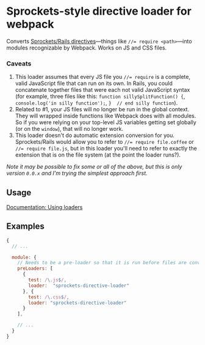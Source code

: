 # Sprockets-style directive loader for webpack

Converts [Sprockets/Rails directives](https://github.com/sstephenson/sprockets#the-directive-processor)—things like `//= require <path>`—into modules recognizable by Webpack. Works on JS and CSS files.

### Caveats

  1. This loader assumes that every JS file you `//= require` is a complete, valid JavaScript file that can run on its own. In Rails, you could concatenate together files that were each not valid JavaScript syntax (for example, three files like this: `function sillySplitFunction() {`, `console.log('in silly function');`, `}  // end silly function`).
  1. Related to \#1, your JS files will no longer be run in the global context. They will wrapped inside functions like Webpack does with all modules. So if you were relying on your top-level JS variables getting set globally (or on the `window`), that will no longer work.
  2. This loader doesn't do automatic extension conversion for you. Sprockets/Rails would allow you to refer to `//= require file.coffee` or `//= require file.js`, but in this loader you'll need to refer to exactly the extension that is on the file system (at the point the loader runs?).

_Note it may be possible to fix some or all of the above, but this is only version `0.0.x` and I'm trying the simplest approach first._

## Usage

[Documentation: Using loaders](http://webpack.github.io/docs/using-loaders.html)

## Examples

``` javascript
{
  // ...

  module: {
    // Needs to be a pre-loader so that it is run before files are convered to JS
    preLoaders: [
      {
        test: /\.js$/,
        loader:  "sprockets-directive-loader"
      }, {
        test: /\.css$/,
        loader: "sprockets-directive-loader"
      }
    ],

    // ...
  }
}
```
